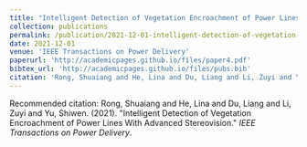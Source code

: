 ```yaml
---
title: "Intelligent Detection of Vegetation Encroachment of Power Lines With Advanced Stereovision"
collection: publications
permalink: /publication/2021-12-01-intelligent-detection-of-vegetation-encroachment-of-power-lines-with-advanced-stereovision
date: 2021-12-01
venue: 'IEEE Transactions on Power Delivery'
paperurl: 'http://academicpages.github.io/files/paper4.pdf'
bibtex_url: 'http://academicpages.github.io/files/pubs.bib'
citation: 'Rong, Shuaiang and He, Lina and Du, Liang and Li, Zuyi and Yu, Shiwen. (2021). "Intelligent Detection of Vegetation Encroachment of Power Lines With Advanced Stereovision." <i>IEEE Transactions on Power Delivery</i>.'
---
```


Recommended citation: Rong, Shuaiang and He, Lina and Du, Liang and Li, Zuyi and Yu, Shiwen. (2021). "Intelligent Detection of Vegetation Encroachment of Power Lines With Advanced Stereovision." <i>IEEE Transactions on Power Delivery</i>.

